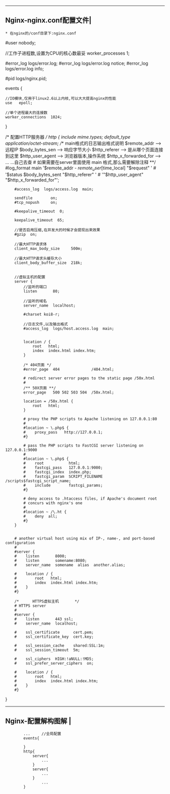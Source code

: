 ------------------------
Nginx-nginx.conf配置文件|
------------------------
	* 在nginx的/conf目录下:nginx.conf
		
#user  nobody;

//工作子进程数,设置为CPU的核心数最妥
worker_processes  1;

#error_log  logs/error.log;
#error_log  logs/error.log  notice;
#error_log  logs/error.log  info;

#pid        logs/nginx.pid;

events {

	//IO模块,仅用于linux2.6以上内核,可以大大提高nginx的性能
    use   epoll; 

	//单个进程最大的连接数
    worker_connections  1024;
}

/*
	配置HTTP服务器
*/
http {
		include       mime.types;
		default_type  application/octet-stream;
		/** 
			main格式的日志输出格式说明 
				$remote_addr			--> 远程IP
				$body_bytes_sen			--> 响应字节大小
				$http_referer			--> 是从哪个页面连接到这里
				$http_user_agent		--> 浏览器版本,操作系统
				$http_x_forwarded_for	--> ... ...自己去查
			# 如果需要在server里面使用 main 格式,那么需要解除注释
		**/
		#log_format  main  '$remote_addr - $remote_user [$time_local] "$request" '
		#                  '$status $body_bytes_sent "$http_referer" '
		#                  '"$http_user_agent" "$http_x_forwarded_for"';

		#access_log  logs/access.log  main;

		sendfile        on;
		#tcp_nopush     on;

		#keepalive_timeout  0;
			
		keepalive_timeout  65;
			
		//是否启用压缩,在并发大的时候才会提现出来效果
		#gzip  on;
		
		//最大HTTP请求体
		client_max_body_size     500m;	

		//最大HTTP请求头缓存大小
        client_body_buffer_size  218k;	
		
			
		//虚拟主机的配置
		server {
			//监听的端口	
			listen       80;

			//监听的域名	
			server_name  localhost;

			#charset koi8-r;

			//日志文件,以及输出格式
			#access_log  logs/host.access.log  main;


			location / {
				root   html;
				index  index.html index.htm;
			}
			
			/* 404页面 */
			#error_page  404              /404.html;

			# redirect server error pages to the static page /50x.html
			#
			/** 50X页面 **/
			error_page   500 502 503 504  /50x.html;

			location = /50x.html {
				root   html;
			}

			# proxy the PHP scripts to Apache listening on 127.0.0.1:80
			#
			#location ~ \.php$ {
			#    proxy_pass   http://127.0.0.1;
			#}

			# pass the PHP scripts to FastCGI server listening on 127.0.0.1:9000
			#
			#location ~ \.php$ {
			#    root           html;
			#    fastcgi_pass   127.0.0.1:9000;
			#    fastcgi_index  index.php;
			#    fastcgi_param  SCRIPT_FILENAME  /scripts$fastcgi_script_name;
			#    include        fastcgi_params;
			#}

			# deny access to .htaccess files, if Apache's document root
			# concurs with nginx's one
			#
			#location ~ /\.ht {
			#    deny  all;
			#}
		}


		# another virtual host using mix of IP-, name-, and port-based configuration
		#
		#server {
		#    listen       8000;
		#    listen       somename:8080;
		#    server_name  somename  alias  another.alias;

		#    location / {
		#        root   html;
		#        index  index.html index.htm;
		#    }
		#}

		/*		HTTPS虚拟主机		*/
		# HTTPS server
		#
		#server {
		#    listen       443 ssl;
		#    server_name  localhost;

		#    ssl_certificate      cert.pem;
		#    ssl_certificate_key  cert.key;

		#    ssl_session_cache    shared:SSL:1m;
		#    ssl_session_timeout  5m;

		#    ssl_ciphers  HIGH:!aNULL:!MD5;
		#    ssl_prefer_server_ciphers  on;

		#    location / {
		#        root   html;
		#        index  index.html index.htm;
		#    }
		#}
}

------------------------
Nginx-配置解构图解		|
------------------------
			...		//全局配置
			events{
				
			}
			http{
				server{
					...
				}
				server{
					...
				}
					...
			}
